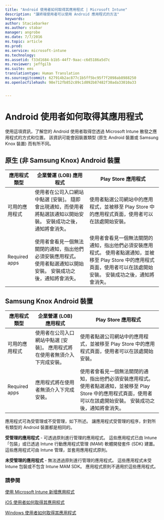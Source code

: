 ```yaml
---
title: "Android 使用者如何取得其應用程式 | Microsoft Intune"
description: "讓終端使用者可以使用 Android 應用程式的方法"
keywords: 
author: Staciebarker
ms.author: stabar
manager: angrobe
ms.date: 7/7/2016
ms.topic: article
ms.prod: 
ms.service: microsoft-intune
ms.technology: 
ms.assetid: f33d1684-b1b5-44f7-9aac-c6d5186a5d7c
ms.reviewer: jeffgilb
ms.suite: ems
translationtype: Human Translation
ms.sourcegitcommit: 627914b2ac877c1b5ff5bc95f7f2098ab8988250
ms.openlocfilehash: 98e712fb852c89c1d092b87482f30ada33010a33


---
```



# Android 使用者如何取得其應用程式
使用這項資訊，了解您的 Android 使用者取得您透過 Microsoft Intune 散發之應用程式的方式和位置。 該資訊可能會因裝置類型 (原生 Android 裝置或 Samsung Knox 裝置) 而有所不同。

## 原生 (非 Samsung Knox) Android 裝置

| 應用程式類型 | 企業營運 (LOB) 應用程式 | Play Store 應用程式  |
| ------------- |-------------| -----|
| 可用的應用程式      | 使用者在公司入口網站中點選 [安裝]。 隨即會出現通知，而使用者將點選該通知以開始安裝。 安裝成功之後，通知將會消失。 | 使用者點選公司網站中的應用程式，並被移至 Play Store 中的應用程式頁面，使用者可以在該處開始安裝。|
| Required apps      | 使用者會看見一個無法關閉的通知，指出他們必須安裝應用程式。 使用者點選通知以開始安裝。 安裝成功之後，通知將會消失。    | 使用者會看見一個無法關閉的通知，指出他們必須安裝應用程式。 使用者點選通知，並被移至 Play Store 中的應用程式頁面，使用者可以在該處開始安裝。 安裝成功之後，通知將會消失。 |

## Samsung Knox Android 裝置

| 應用程式類型 | 企業營運 (LOB) 應用程式 | Play Store 應用程式  |
| ------------- |-------------| -----|
| 可用的應用程式      | 使用者在公司入口網站中點選 [安裝]。 應用程式將在使用者無須介入下完成安裝。 | 使用者點選公司網站中的應用程式，並被移至 Play Store 中的應用程式頁面，使用者可以在該處開始安裝。|
| Required apps      | 應用程式將在使用者無須介入下完成安裝。    | 使用者會看見一個無法關閉的通知，指出他們必須安裝應用程式。 使用者點選通知，並被移至 Play Store 中的應用程式頁面，使用者可以在該處開始安裝。 安裝成功之後，通知將會消失。 |

應用程式可為受管理或不受管理，如下所述。 讓應用程式受管理的程序，針對所有類型的 Android 裝置都是相同的。

**受管理的應用程式** - 可透過原則進行管理的應用程式。 這些應用程式已由 Intune「包裝」或已透過 Intune 行動應用程式管理 (MAM) 軟體開發套件 (SDK) 建置。 這些應用程式可由 Intune 管理，並套用應用程式原則。

**未受管理的應用程式** - 無法透過原則進行管理的應用程式。 這些應用程式未受 Intune 包裝或不包含 Intune MAM SDK。 應用程式原則不適用於這些應用程式。

### 請參閱
[使用 Microsoft Intune 新增應用程式](/intune/deploy-use/add-apps)

[iOS 使用者如何取得其應用程式](how-your-ios-users-get-their-apps.md)

[Windows 使用者如何取得其應用程式](how-your-windows-users-get-their-apps.md)



<!--HONumber=Oct16_HO2-->


